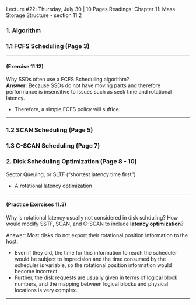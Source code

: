Lecture #22: Thursday, July 30  | 10 Pages
Readings: Chapter 11: Mass Storage Structure - section 11.2


### 1. Algorithm
### 1.1 FCFS Scheduling (Page 3)
---
#### (Exercise 11.12) 
Why SSDs often use a FCFS Scheduling algorithm?  
**Answer:** Because SSDs do not have moving parts and therefore performance is insensitive to issues such as seek time and rotational latency. 
- Therefore, a simple FCFS policy will suffice.


---
### 1.2 SCAN Scheduling (Page 5)
### 1.3 C-SCAN Scheduling (Page 7)
### 2. Disk Scheduling Optimization (Page 8 - 10)

Sector Queuing, or SLTF (“shortest latency time first”)
- A rotational latency optimization

---
#### (Practice Exercises 11.3)
Why is rotational latency usually not considered in disk schduling? How would modify SSTF, SCAN, and C-SCAN to include **latency optimization**?  

Answer: Most disks do not export their rotational position information to the host. 
- Even if they did, the time for this information to reach the scheduler would be subject to imprecision and the time consumed by the scheduler is variable, so the rotational position information would become incorrect. 
- Further, the disk requests are usually given in terms of logical block numbers, and the mapping between logical blocks and physical locations is very complex.
---
